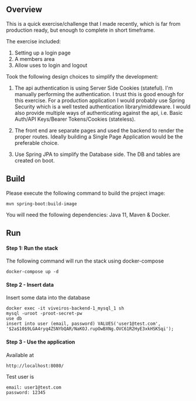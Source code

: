 ## Overview
This is a quick exercise/challenge that I made recently, which is far from production ready, but enough to complete in short timeframe.

The exercise included:
1) Setting up a login page
2) A members area
3) Allow uses to login and logout

Took the following design choices to simplify the development:
1) The api authentication is using Server Side Cookies (stateful). I'm manually performing the authentication. I trust this is good enough for this exercise.
For a production application I would probably use Spring Security which is a well tested authentication library/middleware. I would also provide multiple ways of
authenticating against the api, i.e. Basic Auth/API Keys/Bearer Tokens/Cookies (stateless).

2) The front end are separate pages and used the backend to render the proper routes. Ideally building a Single Page Application would
be the preferable choice.

3) Use Spring JPA to simplify the Database side. The DB and tables are created on boot.

## Build
Please execute the following command to build the project image:
```
mvn spring-boot:build-image
```

You will need the following dependencies: Java 11, Maven & Docker.

## Run
#### Step 1: Run the stack
The following command will run the stack using docker-compose
```
docker-compose up -d
```

#### Step 2 - Insert data
Insert some data into the database
```
docker exec -it viveiros-backend-1_mysql_1 sh
mysql -uroot -proot-secret-pw
use db
insert into user (email, password) VALUES('user1@test.com', '$2a$10$9LGA4ryq4ZSNYbQAR/NaKOJ.rupOwBXNg.OVC61R2HyE3xkHSKSqi');
```

#### Step 3 - Use the application
Available at
```
http://localhost:8080/
```

Test user is
```
email: user1@test.com
password: 12345
```